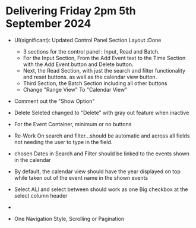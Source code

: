 # Delivering Friday 2pm 5th September 2024
- UI(significant): Updated Control Panel Section Layout  :Done
    - 3 sections for the control panel : Input, Read and Batch.
    - For the Input Section, From the Add Event text to the Time Section with the Add Event button and Delete button.
    - Next, the Read Section, with just the search and filter functionality and reset buttons. as well as the calendar  view button.
    - Third Section, the Batch Section including all other buttons 
    - Change "Range View" To "Calendar View"



- Comment out the "Show Option"
    
- Delete Seleted changed to "Delete" with gray out feature when inactive

- For the Event Container, minimum or no buttons
  
 
- Re-Work On search and filter...should be automatic and across all fields not needing the user to type in the field.
- chosen Dates in Search and Filter should be linked to the events shown in the calendar
- By default, the calendar view should have the year displayed on top while taken out of the event name in the shown events

- Select ALl and select between should work as one Big checkbox at the select column header

 - 
- One Navigation Style, Scrolling or Pagination